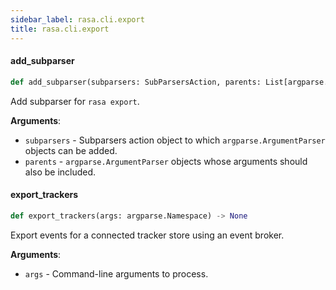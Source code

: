 ```yaml
---
sidebar_label: rasa.cli.export
title: rasa.cli.export
---
```

#### add\_subparser

```python
def add_subparser(subparsers: SubParsersAction, parents: List[argparse.ArgumentParser]) -> None
```

Add subparser for `rasa export`.

**Arguments**:

- `subparsers` - Subparsers action object to which `argparse.ArgumentParser`
  objects can be added.
- `parents` - `argparse.ArgumentParser` objects whose arguments should also be
  included.

#### export\_trackers

```python
def export_trackers(args: argparse.Namespace) -> None
```

Export events for a connected tracker store using an event broker.

**Arguments**:

- `args` - Command-line arguments to process.

